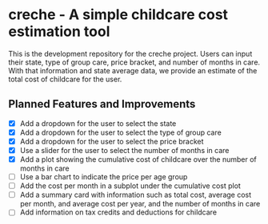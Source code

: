 # creche - A simple childcare cost estimation tool
This is the development repository for the creche project. Users can input their state, type of group care, price bracket, and number of months in care. With that information and state average data, we provide an estimate of the total cost of childcare for the user.

## Planned Features and Improvements
- [x] Add a dropdown for the user to select the state
- [x] Add a dropdown for the user to select the type of group care
- [x] Add a dropdown for the user to select the price bracket
- [x] Use a slider for the user to select the number of months in care
- [x] Add a plot showing the cumulative cost of childcare over the number of months in care
- [ ] Use a bar chart to indicate the price per age group
- [ ] Add the cost per month in a subplot under the cumulative cost plot
- [ ] Add a summary card with information such as total cost, average cost per month, and average cost per year, and the number of months in care
- [ ] Add information on tax credits and deductions for childcare